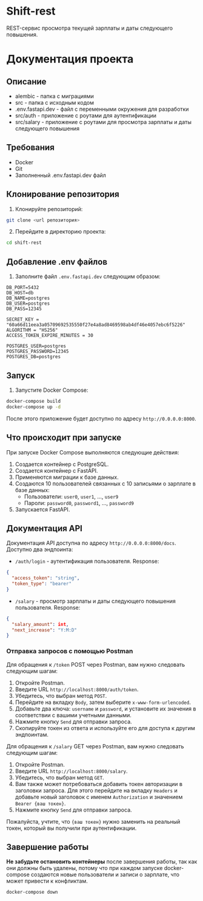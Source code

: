 # Shift-rest
REST-сервис просмотра текущей зарплаты и даты следующего повышения.

# Документация проекта

## Описание
 - alembic - папка с миграциями
 - src - папка с исходным кодом
 - .env.fastapi.dev - файл с переменными окружения для разработки
 - src/auth - приложение с роутами для аутентификации
 - src/salary - приложение с роутами для просмотра зарплаты и даты следующего повышения

## Требования
 - Docker
 - Git
 - Заполненный .env.fastapi.dev файл

## Клонирование репозитория 

1. Клонируйте репозиторий:

```bash
git clone <url репозитория>
```

2. Перейдите в директорию проекта:

```bash
cd shift-rest
```

## Добавление .env файлов

1. Заполните файл `.env.fastapi.dev` следующим образом:

```dev
DB_PORT=5432
DB_HOST=db
DB_NAME=postgres
DB_USER=postgres
DB_PASS=12345

SECRET_KEY = "60a66d11eea3a05709692535550f27e4a8ad8469598ab4df46e4057ebc6f5226"
ALGORITHM = "HS256"
ACCESS_TOKEN_EXPIRE_MINUTES = 30

POSTGRES_USER=postgres
POSTGRES_PASSWORD=12345
POSTGRES_DB=postgres
```

## Запуск

1. Запустите Docker Compose:

```bash
docker-compose build
docker-compose up -d
```

После этого приложение будет доступно по адресу `http://0.0.0.0:8000`.

## Что происходит при запуске
При запуске Docker Compose выполняются следующие действия:
1. Создается контейнер с PostgreSQL.
2. Создается контейнер с FastAPI.
3. Применяются миграции к базе данных.
4. Создаются 10 пользователей связанных с 10 записьями о зарплате в базе данных:
   - Пользователи: `user0`, `user1`, ..., `user9`
   - Пароли: `password0`, `password1`, ..., `password9`
5. Запускается FastAPI.

## Документация API

Документация API доступна по адресу `http://0.0.0.0:8000/docs`.
Доступно два эндпоинта:
-  `/auth/login` - аутентификация пользователя. Response: 
```json
{
  "access_token": "string",
  "token_type": "bearer"
}
```
- `/salary` - просмотр зарплаты и даты следующего повышения пользователя. Response:
```json
{
  "salary_amount": int,
  "next_increase": "Y:M:D"
}
```

### Отправка запросов с помощью Postman
Для обращения к `/token` POST через Postman, вам нужно следовать следующим шагам:

1. Откройте Postman.
2. Введите URL `http://localhost:8000/auth/token`.
3. Убедитесь, что выбран метод `POST`.
4. Перейдите на вкладку `Body`, затем выберите `x-www-form-urlencoded`.
5. Добавьте два ключа: `username` и `password`, и установите их значения в соответствии с вашими учетными данными.
6. Нажмите кнопку `Send` для отправки запроса.
7. Скопируйте токен из ответа и используйте его для доступа к другим эндпоинтам.

Для обращения к `/salary` GET через Postman, вам нужно следовать следующим шагам:

1. Откройте Postman.
2. Введите URL `http://localhost:8000/salary`.
3. Убедитесь, что выбран метод `GET`.
4. Вам также может потребоваться добавить токен авторизации в заголовки запроса. Для этого перейдите на вкладку `Headers` и добавьте новый заголовок с именем `Authorization` и значением `Bearer {ваш токен}`.
5. Нажмите кнопку `Send` для отправки запроса.

Пожалуйста, учтите, что `{ваш токен}` нужно заменить на реальный токен, который вы получили при аутентификации.

## Завершение работы

**Не забудьте остановить контейнеры** после завершения работы, так как они должны быть удалены, потому что при каждом запуске docker-compose создаются новые пользователи и записи о зарплате, что может привести к конфликтам.
```bash
docker-compose down
```